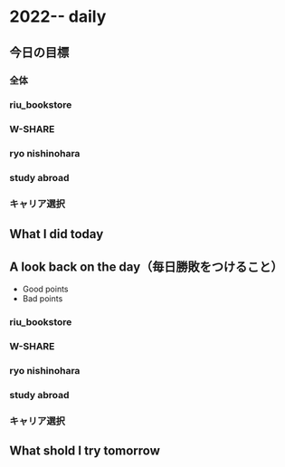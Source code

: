 # 2022-- daily 

## 今日の目標
### 全体


### riu_bookstore
### W-SHARE
### ryo nishinohara
### study abroad
### キャリア選択
## What I did today

## A look back on the day（毎日勝敗をつけること）
- Good points
- Bad points
### riu_bookstore
### W-SHARE
### ryo nishinohara
### study abroad
### キャリア選択

## What shold I try tomorrow
